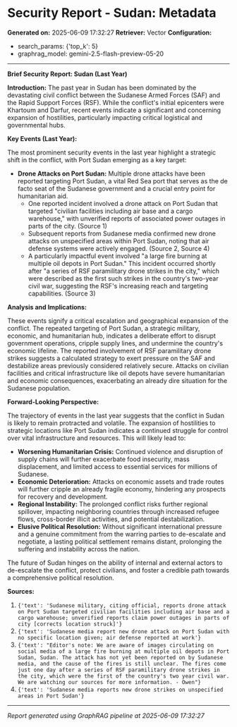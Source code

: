# Security Report - Sudan: Metadata

**Generated on:** 2025-06-09 17:32:27
**Retriever:** Vector
**Configuration:**
- search_params: {'top_k': 5}
- graphrag_model: gemini-2.5-flash-preview-05-20

---

**Brief Security Report: Sudan (Last Year)**

**Introduction:**
The past year in Sudan has been dominated by the devastating civil conflict between the Sudanese Armed Forces (SAF) and the Rapid Support Forces (RSF). While the conflict's initial epicenters were Khartoum and Darfur, recent events indicate a significant and concerning expansion of hostilities, particularly impacting critical logistical and governmental hubs.

**Key Events (Last Year):**

The most prominent security events in the last year highlight a strategic shift in the conflict, with Port Sudan emerging as a key target:

*   **Drone Attacks on Port Sudan:** Multiple drone attacks have been reported targeting Port Sudan, a vital Red Sea port that serves as the de facto seat of the Sudanese government and a crucial entry point for humanitarian aid.
    *   One reported incident involved a drone attack on Port Sudan that targeted "civilian facilities including air base and a cargo warehouse," with unverified reports of associated power outages in parts of the city. (Source 1)
    *   Subsequent reports from Sudanese media confirmed new drone attacks on unspecified areas within Port Sudan, noting that air defense systems were actively engaged. (Source 2, Source 4)
    *   A particularly impactful event involved "a large fire burning at multiple oil depots in Port Sudan." This incident occurred shortly after "a series of RSF paramilitary drone strikes in the city," which were described as the first such strikes in the country's two-year civil war, suggesting the RSF's increasing reach and targeting capabilities. (Source 3)

**Analysis and Implications:**

These events signify a critical escalation and geographical expansion of the conflict. The repeated targeting of Port Sudan, a strategic military, economic, and humanitarian hub, indicates a deliberate effort to disrupt government operations, cripple supply lines, and undermine the country's economic lifeline. The reported involvement of RSF paramilitary drone strikes suggests a calculated strategy to exert pressure on the SAF and destabilize areas previously considered relatively secure. Attacks on civilian facilities and critical infrastructure like oil depots have severe humanitarian and economic consequences, exacerbating an already dire situation for the Sudanese population.

**Forward-Looking Perspective:**

The trajectory of events in the last year suggests that the conflict in Sudan is likely to remain protracted and volatile. The expansion of hostilities to strategic locations like Port Sudan indicates a continued struggle for control over vital infrastructure and resources. This will likely lead to:

*   **Worsening Humanitarian Crisis:** Continued violence and disruption of supply chains will further exacerbate food insecurity, mass displacement, and limited access to essential services for millions of Sudanese.
*   **Economic Deterioration:** Attacks on economic assets and trade routes will further cripple an already fragile economy, hindering any prospects for recovery and development.
*   **Regional Instability:** The prolonged conflict risks further regional spillover, impacting neighboring countries through increased refugee flows, cross-border illicit activities, and potential destabilization.
*   **Elusive Political Resolution:** Without significant international pressure and a genuine commitment from the warring parties to de-escalate and negotiate, a lasting political settlement remains distant, prolonging the suffering and instability across the nation.

The future of Sudan hinges on the ability of internal and external actors to de-escalate the conflict, protect civilians, and foster a credible path towards a comprehensive political resolution.

**Sources:**

1.  `{'text': 'Sudanese military, citing official, reports drone attack on Port Sudan targeted civilian facilities including air base and a cargo warehouse; unverified reports claim power outages in parts of city [corrects location struck]'}`
2.  `{'text': 'Sudanese media report new drone attack on Port Sudan with no specific location given; air defense reported at work'}`
3.  `{'text': "Editor's note: We are aware of images circulating on social media of a large fire burning at multiple oil depots in Port Sudan, Sudan. The attack has not yet been reported on by Sudanese media, and the cause of the fires is still unclear. The fires come just one day after a series of RSF paramilitary drone strikes in the city, which were the first of the country's two year civil war. We are watching our sources for more information. - Owen"}`
4.  `{'text': 'Sudanese media reports new drone strikes on unspecified areas in Port Sudan'}`

---

*Report generated using GraphRAG pipeline at 2025-06-09 17:32:27*